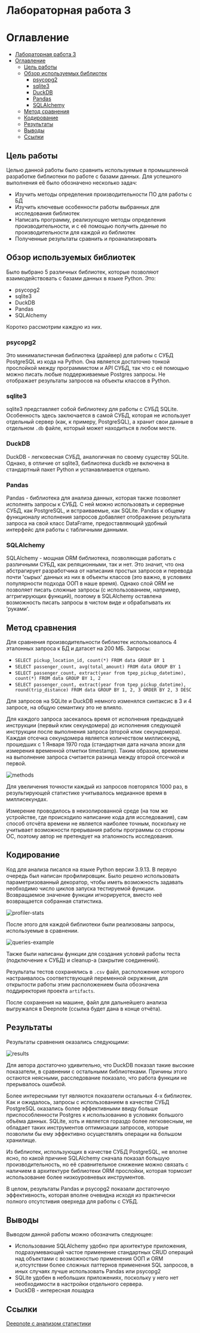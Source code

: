 # Лабораторная работа 3

# Оглавление

- [Лабораторная работа 3](#лабораторная-работа-3)
- [Оглавление](#оглавление)
  - [Цель работы](#цель-работы)
  - [Обзор используемых библиотек](#обзор-используемых-библиотек)
    - [psycopg2](#psycopg2)
    - [sqlite3](#sqlite3)
    - [DuckDB](#duckdb)
    - [Pandas](#pandas)
    - [SQLAlchemy](#sqlalchemy)
  - [Метод сравнения](#метод-сравнения)
  - [Кодирование](#кодирование)
  - [Результаты](#результаты)
  - [Выводы](#выводы)
  - [Ссылки](#ссылки)

## Цель работы

Целью данной работы было сравнить используемые в промышленной разработке библиотеки по работе с базами данных. Для успешного выполнения её было обозначено несколько задач:
- Изучить методы определения производительности ПО для работы с БД
- Изучить ключевые особенности работы выбранных для исследования библиотек
- Написать программу, реализующую методы определения производительности, и с её помощью получить данные по производительности для каждой из библиотек
- Полученные результаты сравнить и проанализировать

## Обзор используемых библиотек
Было выбрано 5 различных библиотек, которые позволяют взаимодействовать с базами данных в языке Python. Это:
- psycopg2
- sqlite3
- DuckDB
- Pandas
- SQLAlchemy

Коротко рассмотрим каждую из них.

### psycopg2

Это минималистичная библиотека (драйвер) для работы с СУБД PostgreSQL из кода на Python. Она является достаточно тонкой прослойкой между программистом и API СУБД, так что с её помощью можно писать любые поддерживаемые Postgres запросы. Не отображает результаты запросов на объекты классов в Python.

### sqlite3

sqlite3 представляет собой библиотеку для работы с СУБД SQLite. Особенность здесь заключается в самой СУБД, которая не использует отдельный сервер (как, к примеру, PostgreSQL), а хранит свои данные в отдельном `.db` файле, который может находиться в любом месте.

### DuckDB

DuckDB - легковесная СУБД, аналогичная по своему существу SQLite. Однако, в отличие от sqlite3, библиотека duckdb не включена в стандартный пакет Python и устанавливается отдельно.

### Pandas

Pandas - библиотека для анализа данных, которая также позволяет исполнять запросы к СУБД. С ней можно использовать и серверные СУБД, как PostgreSQL, и встраиваемые, как SQLite. Pandas к общему функционалу исполнения запросов добавляет отображение результата запроса на свой класс DataFrame, предоставляющий удобный интерфейс для работы с табличными данными.

### SQLAlchemy

SQLAlchemy - мощная ORM библиотека, позволяющая работать с различными СУБД, как реляционными, так и нет. Это значит, что она абстрагирует разработчика от написания простых запросов и перевода почти 'сырых' данных из них в объекты классов (это важно, в условиях популярности подхода ООП в наше время). Однако слой ORM не позволяет писать сложные запросы (с использованием, например, аггригирующих функций), поэтому в SQLAlchemy оставлена возможность писать запросы в чистом виде и обрабатывать их 'руками'.

## Метод сравнения

Для сравнения производительности библиотек использовалось 4 эталонных запроса к БД и датасет на 200 МБ. Запросы:

- `SELECT pickup_location_id, count(*) FROM data GROUP BY 1`
- `SELECT passenger_count, avg(total_amount) FROM data GROUP BY 1`
- `SELECT passenger_count, extract(year from tpep_pickup_datetime), count(*) FROM data GROUP BY 1, 2`
- `SELECT passenger_count, extract(year from tpep_pickup_datetime), round(trip_distance) FROM data GROUP BY 1, 2, 3 ORDER BY 2, 3 DESC`
  
Для запросов на SQLite и DuckDB немного изменялся синтаксис в 3 и 4 запросе, на общую семантику это не влияло.

Для каждого запроса засекалось время от исполнения предыдущей инструкции (первый клик секундомера) до исполнения следующей инструкции после выполнения запроса (второй клик секундомера). Каждая отсечка секундомера является количеством миллисекунд, прошедших с 1 Января 1970 года (стандартная дата начала эпохи для измерения временной отметки timestamp). Таким образом, временем на выполнение запроса считается разница между второй отсечкой и первой.

![methods](md_images/methods.png "Фрагмент с заданием точки начала и конца отсчёта")

Для увеличения точности каждый из запросов повторялся 1000 раз, в результирующей статистике учитывалось медианное время в миллисекундах.

Измерение проводилось в неизолированной среде (на том же устройстве, где происходило написание кода для исследования), сам способ отсчёта времени не является наиболее точным, поскольку не учитывает возможности прерывания работы программы со стороны ОС, поэтому автор не претендует на эталонность исследования.

## Кодирование

Код для анализа писался на языке Python версии 3.9.13. В первую очередь был написан профилировщик. Было решено использовать параметризованный декоратор, чтобы иметь возможность задавать необходимо число циклов запуска тестируемой функции. Возвращаемое значение функции игнорируется, вместо неё возвращается собранная статистика.

![profiler-stats](md_images/profiler.png "Код профилировщика")

После этого для каждой библиотеки были реализованы запросы, используемые в сравнении.

![queries-example](md_images/queries.png "Пример реализации 1 и 2 запроса для psycopg2")

Также были написаны функции для создания условий работы теста (подключение к СУБД) и cleanup-а (закрытие соединений).

Результаты тестов сохранялись в `.csv` файл, расположение которого настраивалось соответствующей переменной окружения, для открытости работы этим расположением была обозначена поддиректория проекта `artifacts`.

После сохранения на машине, файл для дальнейшего анализа выгружался в Deepnote (ссылка будет дана в конце отчёта).

## Результаты

Результаты сравнения оказались следующими:

![results](md_images/data.png "Результаты сравнения")

Для автора достаточно удивительно, что DuckDB показал такие высокие показатели, в сравнении с остальными библиотеками. Причины этого остаются неясными, расследование показало, что работа функции не прерывалось ошибкой.

Более интересными тут являются показатели остальных 4-х библиотек. Как и ожидалось, запросы с использованием в качестве СУБД PostgreSQL оказались более эффективными ввиду больше приспособленности Postgres к использованию в условиях большого объёма данных. SQLite, хоть и является гораздо более легковесным, не обладает таких инструментов оптимизации запросов, которые позволили бы ему эффективно осуществлять операции на большом хранилище.

Из библиотек, использующих в качестве СУБД PostgreSQL, не вполне ясно, по какой причине SQLAlchemy сначала показал большую производительность, но её сравнительное снижение можно связать с наличием в архитектуре библиотеки ORM прослойки, которая тормозит использование более низкоуровневых инструментов.

В целом, результаты Pandas и psycopg2 показали достаточную эффективность, которая вполне очевидна исходя из практически полного отсутстивия оверхеда для работы с СУБД.

## Выводы

Выводом данной работы можно обозначить следующее:

- Использование SQLAlchemy удобно при архитектуре приложения, подразумевающей частое применение стандартных CRUD операций над объектами с возможностью применения ООП и ORM и,отсутствии более сложных паттернов применения SQL запросов, в иных случаях лучше использовать Pandas или psycopg2
- SQLite удобен в небольших приложениях, поскольку у него нет необходимости в настройки отдельного сервера.
- DuckDB - интересная лошадка

## Ссылки

[Deepnote с анализом статистики](https://deepnote.com/workspace/database-benchmarks-48f98c3e-966a-4293-990e-9fb861aa9ec9/project/4719f3ab-ec4f-4147-a20c-24511fa703f3/notebook/Databases%20Lab%203-d9e74b3a6d514756a3321aa070c51687?project-sidebar=project)